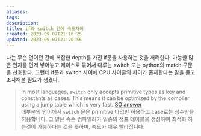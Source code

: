 ```yaml
---
aliases: 
tags: 
description:
title: if와 switch 간에 속도차이
created: 2023-09-07T21:16:25
updated: 2023-09-07T21:20:56
---
```

나는 무슨 언어던 간에 복잡한 depth를 가진 if문을 사용하는 것을 꺼려한다. 가능한 많은 인자를 먼저 넣어놓고 케이스로 묶어서 다루는 switch 또는 python의 match 구문을 선호한다. 그런데 if문과 switch 사이에 CPU 사이클의 차이가 존재한다는 말을 듣고 조사해볼 필요가 생겼다.

> In most languages, `switch` only accepts primitive types as key and constants as cases. This means it can be optimized by the compiler using a jump table which is very fast. [SO answer](https://stackoverflow.com/a/680664/21369350)  
> 대부분의 언어에서 `switch` 문은 primitive 타입만 허용하고 case로는 상수만을 허용합니다. 그 말은 즉슨 컴파일러가 일종의 점프 테이블을 생성하여 최적화 하는것이 가능하다는 것을 뜻하며, 속도가 매우 빨라집니다.
